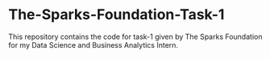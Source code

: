 # The-Sparks-Foundation-Task-1
This repository contains the code for task-1 given by The Sparks Foundation for my Data Science and Business Analytics Intern.
